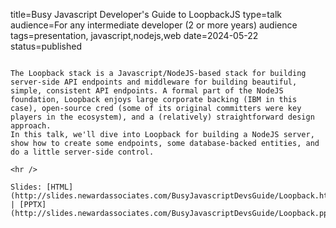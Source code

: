 title=Busy Javascript Developer's Guide to LoopbackJS
type=talk
audience=For any intermediate developer (2 or more years) audience
tags=presentation, javascript,nodejs,web
date=2024-05-22
status=published
~~~~~~

The Loopback stack is a Javascript/NodeJS-based stack for building server-side API endpoints and middleware for building beautiful, simple, consistent API endpoints. A formal part of the NodeJS foundation, Loopback enjoys large corporate backing (IBM in this case), open-source cred (some of its original committers were key players in the ecosystem), and a (relatively) straightforward design approach.
In this talk, we'll dive into Loopback for building a NodeJS server, show how to create some endpoints, some database-backed entities, and do a little server-side control.
    
<hr />

Slides: [HTML](http://slides.newardassociates.com/BusyJavascriptDevsGuide/Loopback.html) | [PPTX](http://slides.newardassociates.com/BusyJavascriptDevsGuide/Loopback.pptx)
